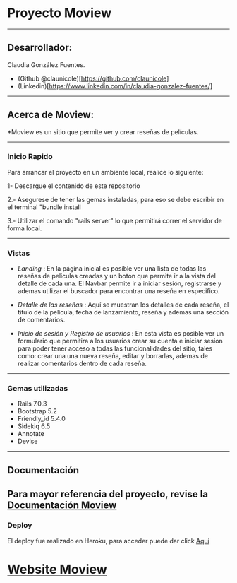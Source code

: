 
# Proyecto Moview
---

## Desarrollador:

Claudia González Fuentes. 
- (Github @claunicole)[https://github.com/claunicole]
- (Linkedin)[https://www.linkedin.com/in/claudia-gonzalez-fuentes/]

---

## Acerca de Moview:

*Moview es un sitio que permite ver y crear reseñas de películas.


---
### Inicio Rapido

Para arrancar el proyecto en un ambiente local, realice lo siguiente:

1- Descargue el contenido de este repositorio

2.- Asegurese de tener las gemas instaladas, para eso se debe escribir en el terminal "bundle install

3.- Utilizar el comando "rails server" lo que permitirá correr el servidor de forma local.

---

### Vistas

-   *Landing* : En la página inicial es posible ver una lista de todas las reseñas de peliculas creadas y un boton que permite ir a la vista del detalle de cada una.
El Navbar permite ir a iniciar sesión, registrarse y ademas utilizar el buscador para encontrar una reseña en especifico.

-   *Detalle de las reseñas* : Aquí se muestran los detalles de cada reseña, el titulo de la película, fecha de lanzamiento, reseña y ademas una sección de comentarios.

-   *Inicio de sesión y Registro de usuarios* : En esta vista es posible ver un formulario que permitira a los usuarios crear su cuenta e iniciar sesion para poder tener acceso a todas las funcionalidades del sitio, tales como: crear una una nueva reseña, editar y borrarlas, ademas de realizar comentarios dentro de cada reseña.

---

### Gemas utilizadas

- Rails 7.0.3
- Bootstrap 5.2
- Friendly_id 5.4.0
- Sidekiq 6.5
- Annotate
- Devise
---
## Documentación

Para mayor referencia del proyecto, revise la [Documentación Moview](https://docs.google.com/presentation/d/1EDSi0o85jb0A73uxaNKAXFDeZB4ZA-2uZE5xp-0zNAE/edit?usp=sharing)
---
### Deploy

El deploy fue realizado en Heroku, para acceder puede dar click [Aquí](https://review-movie-app.herokuapp.com/)

# [Website Moview](https://review-movie-app.herokuapp.com/)
